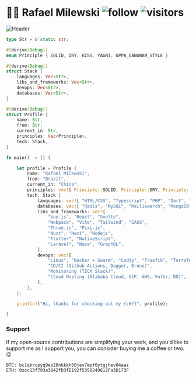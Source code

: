 # :man_technologist: Rafael Milewski ![follow](https://img.shields.io/github/followers/milewski.svg?style=social&label=Follow&maxAge=2592000) ![visitors](https://visitor-badge.laobi.icu/badge?page_id=milewski) 

![Header](https://github.com/milewski/milewski/assets/2874967/d659ff39-6280-49ae-9bc8-72f31632bd88)

```rust
type Str = &'static str;

#[derive(Debug)]
enum Principle { SOLID, DRY, KISS, YAGNI, OPPA_GANGNAM_STYLE }

#[derive(Debug)]
struct Stack {
    languages: Vec<Str>,
    libs_and_frameworks: Vec<Str>,
    devops: Vec<Str>,
    databases: Vec<Str>,
}

#[derive(Debug)]
struct Profile {
    name: Str,
    from: Str,
    current_in: Str,
    principles: Vec<Principle>,
    tech: Stack,
}

fn main() -> () {

    let profile = Profile {
        name: "Rafael Milewski",
        from: "Brazil",
        current_in: "China",
        principles: vec![ Principle::SOLID, Principle::DRY, Principle::YAGNI, Principle::KISS ],
        tech: Stack {
            languages: vec![ "HTML/CSS", "Typescript", "PHP", "Dart", "Rust" ],
            databases: vec![ "Redis", "MySQL", "Meilisearch", "MongoDB", "SurrealDB" ],
            libs_and_frameworks: vec![
                "Vue.js", "React", "Svelte",
                "Webpack", "Vite", "Tailwind", "SASS",
                "Three.js", "Pixi.js",
                "Nuxt", "Next", "Nodejs",
                "Flutter", "NativeScript",
                "Laravel", "Nova", "GraphQL",
            ],
            devops: vec![
                "Linux", "Docker + Swarm", "Caddy", "Traefik", "Terraform",
                "CD/CI (Github Actions, Dagger, Drone)",
                "Monitoring (TICK Stack)",
                "Cloud Hosting (Alibaba Cloud, GCP, AWS, Vultr, DO)",
            ],
        },
    };

    println!("Hi, thanks for checking out my {:#?}", profile);

}
```

### Support

If my open-source contributions are simplifying your work, and you'd like to support me as I support you, you can consider buying me a coffee or two. 😉

```
BTC: bc1qkrcpyq9ep20nkkkh60jev7mpf0ytgjhev04aaz
ETH: 0xcc13f793a3842fD3fE192f5358249612Fa3D173F
```
